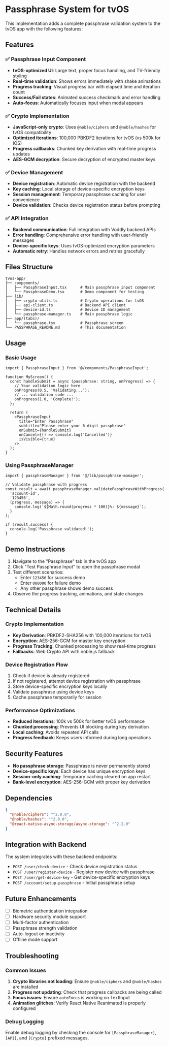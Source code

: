 # Passphrase System for tvOS

This implementation adds a complete passphrase validation system to the tvOS app with the following features:

## Features

### ✅ Passphrase Input Component
- **tvOS-optimized UI**: Large text, proper focus handling, and TV-friendly styling
- **Real-time validation**: Shows errors immediately with shake animations
- **Progress tracking**: Visual progress bar with elapsed time and iteration count
- **Success/Fail states**: Animated success checkmark and error handling
- **Auto-focus**: Automatically focuses input when modal appears

### ✅ Crypto Implementation
- **JavaScript-only crypto**: Uses `@noble/ciphers` and `@noble/hashes` for tvOS compatibility
- **Optimized iterations**: 100,000 PBKDF2 iterations for tvOS (vs 500k for iOS)
- **Progress callbacks**: Chunked key derivation with real-time progress updates
- **AES-GCM decryption**: Secure decryption of encrypted master keys

### ✅ Device Management
- **Device registration**: Automatic device registration with the backend
- **Key caching**: Local storage of device-specific encryption keys
- **Session management**: Temporary passphrase caching for user convenience
- **Device validation**: Checks device registration status before prompting

### ✅ API Integration
- **Backend communication**: Full integration with Voddly backend APIs
- **Error handling**: Comprehensive error handling with user-friendly messages
- **Device-specific keys**: Uses tvOS-optimized encryption parameters
- **Automatic retry**: Handles network errors and retries gracefully

## Files Structure

```
tvos-app/
├── components/
│   ├── PassphraseInput.tsx      # Main passphrase input component
│   └── PassphraseDemo.tsx       # Demo component for testing
├── lib/
│   ├── crypto-utils.ts          # Crypto operations for tvOS
│   ├── api-client.ts            # Backend API client
│   ├── device-id.ts             # Device ID management
│   └── passphrase-manager.ts    # Main passphrase logic
├── app/(tabs)/
│   └── passphrase.tsx           # Passphrase screen
└── PASSPHRASE_README.md         # This documentation
```

## Usage

### Basic Usage

```tsx
import { PassphraseInput } from '@/components/PassphraseInput';

function MyScreen() {
  const handleSubmit = async (passphrase: string, onProgress) => {
    // Your validation logic here
    onProgress(0.5, 'Validating...');
    // ... validation code ...
    onProgress(1.0, 'Complete!');
  };

  return (
    <PassphraseInput
      title="Enter Passphrase"
      subtitle="Please enter your 6-digit passphrase"
      onSubmit={handleSubmit}
      onCancel={() => console.log('Cancelled')}
      isVisible={true}
    />
  );
}
```

### Using PassphraseManager

```tsx
import { passphraseManager } from '@/lib/passphrase-manager';

// Validate passphrase with progress
const result = await passphraseManager.validatePassphraseWithProgress(
  'account-id',
  '123456',
  (progress, message) => {
    console.log(`${Math.round(progress * 100)}%: ${message}`);
  }
);

if (result.success) {
  console.log('Passphrase validated!');
}
```

## Demo Instructions

1. Navigate to the "Passphrase" tab in the tvOS app
2. Click "Test Passphrase Input" to open the passphrase modal
3. Test different scenarios:
   - Enter `123456` for success demo
   - Enter `000000` for failure demo  
   - Any other passphrase shows demo success
4. Observe the progress tracking, animations, and state changes

## Technical Details

### Crypto Implementation

- **Key Derivation**: PBKDF2-SHA256 with 100,000 iterations for tvOS
- **Encryption**: AES-256-GCM for master key encryption
- **Progress Tracking**: Chunked processing to show real-time progress
- **Fallbacks**: Web Crypto API with noble.js fallback

### Device Registration Flow

1. Check if device is already registered
2. If not registered, attempt device registration with passphrase
3. Store device-specific encryption keys locally
4. Validate passphrase using device keys
5. Cache passphrase temporarily for session

### Performance Optimizations

- **Reduced iterations**: 100k vs 500k for better tvOS performance
- **Chunked processing**: Prevents UI blocking during key derivation
- **Local caching**: Avoids repeated API calls
- **Progress feedback**: Keeps users informed during long operations

## Security Features

- **No passphrase storage**: Passphrase is never permanently stored
- **Device-specific keys**: Each device has unique encryption keys
- **Session-only caching**: Temporary caching cleared on app restart
- **Bank-level encryption**: AES-256-GCM with proper key derivation

## Dependencies

```json
{
  "@noble/ciphers": "^2.0.0",
  "@noble/hashes": "^2.0.0",
  "@react-native-async-storage/async-storage": "^2.2.0"
}
```

## Integration with Backend

The system integrates with these backend endpoints:

- `POST /user/check-device` - Check device registration status
- `POST /user/register-device` - Register new device with passphrase
- `POST /user/get-device-key` - Get device-specific encryption keys
- `POST /account/setup-passphrase` - Initial passphrase setup

## Future Enhancements

- [ ] Biometric authentication integration
- [ ] Hardware security module support
- [ ] Multi-factor authentication
- [ ] Passphrase strength validation
- [ ] Auto-logout on inactivity
- [ ] Offline mode support

## Troubleshooting

### Common Issues

1. **Crypto libraries not loading**: Ensure `@noble/ciphers` and `@noble/hashes` are installed
2. **Progress not updating**: Check that progress callbacks are being called
3. **Focus issues**: Ensure `autoFocus` is working on TextInput
4. **Animation glitches**: Verify React Native Reanimated is properly configured

### Debug Logging

Enable debug logging by checking the console for `[PassphraseManager]`, `[API]`, and `[Crypto]` prefixed messages.